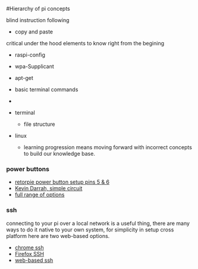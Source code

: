 
#Hierarchy of pi concepts

blind instruction following
* copy and paste

critical under the hood elements to know right from the begining
* raspi-config
* wpa-Supplicant
* apt-get
* basic terminal commands
* 

* terminal
  * file structure
 
* linux
  * learning progression means moving forward with incorrect concepts to build our knowledge base. 

### power buttons
* [retorpie power button setup pins 5 & 6](https://www.youtube.com/watch?v=4nTuzIY0i3k)
* [Kevin Darrah, simple circuit](https://www.youtube.com/watch?v=pAVGv7mzmZY)
* [full range of options](https://learn.pi-supply.com/make/adding-an-on-off-switch-to-your-raspberry-pi/)

### ssh 

connecting to your pi over a local network is a useful thing, there are many ways to do it native to your own system, for simplicity in setup cross platform here are two web-based options.

* [chrome ssh](https://chrome.google.com/webstore/detail/secure-shell-app/pnhechapfaindjhompbnflcldabbghjo)
* [Firefox SSH](https://addons.mozilla.org/en-US/firefox/addon/firessh/)
* [web-based ssh](https://en.wikipedia.org/wiki/Web-based_SSH)
